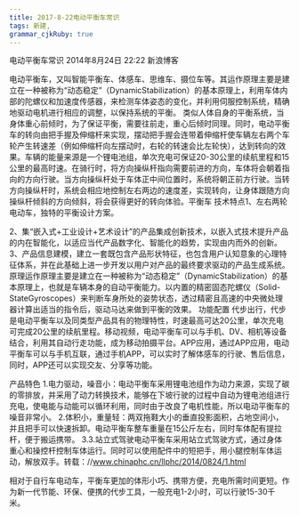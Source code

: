 ```yaml
---
title: 2017-8-22电动平衡车常识
tags: 新建,
grammar_cjkRuby: true
---
```

电动平衡车常识
2014年8月24日 22:22 新浪博客

电动平衡车，又叫智能平衡车、体感车、思维车、摄位车等。其运作原理主要是建立在一种被称为“动态稳定”（DynamicStabilization）的基本原理上，利用车体内部的陀螺仪和加速度传感器，来检测车体姿态的变化，并利用伺服控制系统，精确地驱动电机进行相应的调整，以保持系统的平衡。    类似人体自身的平衡系统，当身体重心前倾时，为了保证平衡，需要往前走，重心后倾时同理。同时，电动平衡车的转向由把手握及伸缩杆来实现，摆动把手握会连带着伸缩杆使车辆左右两个车轮产生转速差（例如伸缩杆向左摆动时，右轮的转速会比左轮快），达到转向的效果。车辆的能量来源是一个锂电池组，单次充电可保证20-30公里的续航里程和15公里的最高时速。在骑行时，将方向操纵杆指向需要前进的方向，车体将会朝着指向的方向行驶。当方向操纵杆处于车体正中间位置时，系统将朝正前方行驶。当转方向操纵杆时，系统会相应地控制左右两边的速度差，实现转向，让身体跟随方向操纵杆倾斜的方向倾斜，将会获得更好的转向体验。平衡车 技术特点1、左右两轮电动车，独特的平衡设计方案。

2、集“嵌入式+工业设计+艺术设计”的产品集成创新技术，以嵌入式技术提升产品的内在智能化，以适应当代产品数字化、智能化的趋势，实现由内而外的创新。3、产品信息建模，建立一套既包含产品形状特征，也包含用户认知意象的心理特征体系，并在此基础上进一步开发以用户对产品的最终要求驱动的产品生成系统。 原理运作原理主要是建立在一种被称为“动态稳定”（DynamicStabilization）的基本原理上，也就是车辆本身的自动平衡能力。以内置的精密固态陀螺仪（Solid-StateGyroscopes）来判断车身所处的姿势状态，透过精密且高速的中央微处理器计算出适当的指令后，驱动马达来做到平衡的效果。 功能配置 代步出行，代步是电动平衡车以及同类型产品具有的物理特性，时速最高可达20公里，单次充电可完成20公里的续航里程。移动视频，电动平衡车可以与手机、DV、相机等设备结合，利用其自动行走功能，成为移动拍摄平台。APP应用，通过APP应用，电动平衡车可以与手机互联，通过手机APP，可以实时了解体感车的行驶、售后信息，同时，APP还可以实现交友、分享等功能。

产品特色
1.电力驱动，噪音小：电动平衡车采用锂电池组作为动力来源，实现了碳的零排放，并采用了动力转换技术，能够在下坡行驶的过程中自动为锂电池组进行充电，使电能与动能可以循环利用，同时由于改良了电机性能，所以电动平衡车的噪音非常小。
2.体积小，重量轻：两双拖鞋大小的垂直投影面积，占地空间小，并且把手可以快速拆卸。电动平衡车整车重量在15公斤左右，同时车体配有提拉杆，便于搬运携带。
3.3.站立式驾驶电动平衡车采用站立式驾驶方式，通过身体重心和操控杆控制车体运行。同时可以使用配件中的短把手，用小腿控制车体运动，解放双手。转载：//www.chinaphc.cn/llphc/2014/0824/1.html



相对于自行车电动车，平衡车更加的体形小巧、携带方便，充电所需时间更短。作为新一代节能、环保、便携的代步工具，一般充电1-2小时，可以行驶15-30千米。